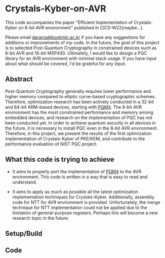 # Crystals-Kyber-on-AVR

This code accompanies the paper "Efficient Implementation of Crystals-Kyber on 8-bit AVR environment" published in CICS-W22(maybe...).

Please email <darania@kookmin.ac.kr> if you have any suggestions for additions or improvements of my code. In the future, the goal of this project is to selected Post-Quantum Cryptography in constrained devices such as 8-bit AVR and 16-bit MSP430. Ultimately, I would like to design a PQC library for an AVR environment with minimal stack usage. If you have input about what should be covered, I'd be grateful for any input.


## Abstract

Post-Quantum Cryptography generally requires lower performance and higher memory compared to elliptic curve-based cryptographic schemes. Therefore, optimization research has been actively conducted in a 32-bit and 64-bit ARM-based devices, starting with [PQM4](https://github.com/mupq/pqm4). The 8-bit AVR environment has the most constrained performance and memory among embedded devices, and research on the implementation of PQC has not been conducted yet. In order to achieve quantum security in all devices in the future, it is necessary to install PQC even in the 8-bit AVR environment. Therefore, in this project, we present the results of the first optimization implementation of Crystals-Kyber of PKE/KEM, and contribute to the performance evaluation of NIST PQC project.

## What this code is trying to achieve
- It aims to properly port the implementation of [PQM4](https://github.com/mupq/pqm4) to the AVR environment. This code is written in a way that is easy to read and understand.

- It aims to apply as much as possible all the latest optimization implementation techniques for Crystals-Kyber. Additionally, assembly code for NTT for AVR environment is provided. Unfortunately, the merge technique for NTT implementation could not be applied due to the limitation of general-purpose registers. Perhaps this will become a new research topic in the future.


## Setup/Build

## Code
